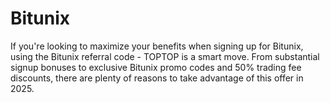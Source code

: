 # Bitunix
If you're looking to maximize your benefits when signing up for Bitunix, using the Bitunix referral code - TOPTOP is a smart move. From substantial signup bonuses to exclusive Bitunix promo codes and 50% trading fee discounts, there are plenty of reasons to take advantage of this offer in 2025.
